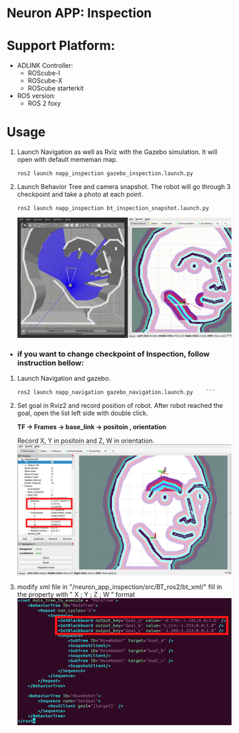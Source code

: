 # Neuron APP: Inspection

# Support Platform:

* ADLINK Controller:
  - ROScube-I
  - ROScube-X
  - ROScube starterkit
* ROS version:
  - ROS 2 foxy

# Usage

1. Launch Navigation as well as Rviz with the Gazebo simulation. It will open with default mememan map.
    ```
    ros2 launch napp_inspection gazebo_inspection.launch.py
    ```
2. Launch Behavior Tree and camera snapshot. The robot will go through 3 checkpoint and take a photo at each point.
    ```
    ros2 launch napp_inspection bt_inspection_snapshot.launch.py
    ```
    ![](readme_resource/bt_demo.gif)
    
* ### if you want to change checkpoint of Inspection, follow instruction bellow:

1. Launch Navigation and gazebo.
    ```
    ros2 launch napp_navigation gazebo_navigation.launch.py    ```
    ```
2. Set goal in Rviz2 and record position of robot.
   After robot reached the goal, open the list left side with double click.
   
   
   **TF -> Frames -> base_link -> positoin , orientation**
   
   
   Record X, Y in positoin and Z, W in orientation.
   ![](readme_resource/inspect_rviz.png)


3. modify xml file in "/neuron_app_inspection/src/BT_ros2/bt_xml/"
   fill in the property with " X ; Y ; Z ; W " format
   ![](readme_resource/set_checkpoint.png)
